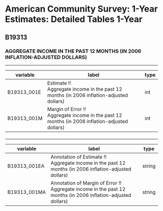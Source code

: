 # American Community Survey: 1-Year Estimates: Detailed Tables 1-Year

## B19313

### AGGREGATE INCOME IN THE PAST 12 MONTHS (IN 2006 INFLATION-ADJUSTED DOLLARS)

___

| variable | label | type |
| ----- | ----- | ----- |
| B19313_001E | Estimate !!<br>Aggregate income in the past 12 months (in 2006 inflation-adjusted dollars) | int |
| B19313_001M | Margin of Error !!<br>Aggregate income in the past 12 months (in 2006 inflation-adjusted dollars) | int |
### 

___

| variable | label | type |
| ----- | ----- | ----- |
| B19313_001EA | Annotation of Estimate !!<br>Aggregate income in the past 12 months (in 2006 inflation-adjusted dollars) | string |
| B19313_001MA | Annotation of Margin of Error !!<br>Aggregate income in the past 12 months (in 2006 inflation-adjusted dollars) | string |

